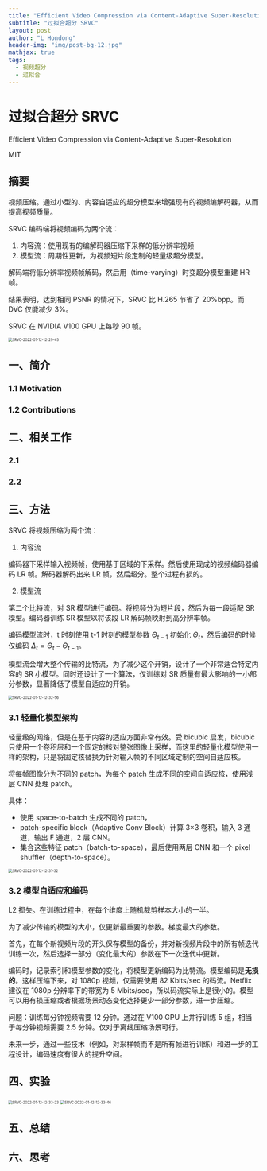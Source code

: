 ```yaml
---
title: "Efficient Video Compression via Content-Adaptive Super-Resolution"
subtitle: "过拟合超分 SRVC"
layout: post
author: "L Hondong"
header-img: "img/post-bg-12.jpg"
mathjax: true
tags:
  - 视频超分
  - 过拟合
---
```


# 过拟合超分 SRVC

Efficient Video Compression via Content-Adaptive Super-Resolution

MIT

## 摘要

视频压缩。通过小型的、内容自适应的超分模型来增强现有的视频编解码器，从而提高视频质量。

SRVC 编码端将视频编码为两个流：

1. 内容流：使用现有的编解码器压缩下采样的低分辨率视频
2. 模型流：周期性更新，为视频短片段定制的轻量级超分模型。

解码端将低分辨率视频帧解码，然后用（time-varying）时变超分模型重建 HR 帧。

结果表明，达到相同 PSNR 的情况下，SRVC 比 H.265 节省了 20%bpp。而 DVC 仅能减少 3%。

SRVC 在 NVIDIA V100 GPU 上每秒 90 帧。

<img src="https://cdn.jsdelivr.net/gh/lhondong/Assets/Images/SRVC-2022-01-12-12-29-45.png" alt="SRVC-2022-01-12-12-29-45" style="zoom:50%;" />

## 一、简介

### 1.1 Motivation

### 1.2 Contributions

## 二、相关工作

### 2.1

### 2.2

## 三、方法

SRVC 将视频压缩为两个流：

1. 内容流

编码器下采样输入视频帧，使用基于区域的下采样。然后使用现成的视频编码器编码 LR 帧。解码器解码出来 LR 帧，然后超分。整个过程有损的。

2. 模型流

第二个比特流，对 SR 模型进行编码。将视频分为短片段，然后为每一段适配 SR 模型。编码器训练 SR 模型以将该段 LR 解码帧映射到高分辨率帧。

编码模型流时，t 时刻使用 t-1 时刻的模型参数 $\Theta_{t-1}$ 初始化 $\Theta_t$，然后编码的时候仅编码 $\Delta_t=\Theta_{t}-\Theta_{t-1}$。

模型流会增大整个传输的比特流，为了减少这个开销，设计了一个非常适合特定内容的 SR 小模型。同时还设计了一个算法，仅训练对 SR 质量有最大影响的一小部分参数，显著降低了模型自适应的开销。

<img src="https://cdn.jsdelivr.net/gh/lhondong/Assets/Images/SRVC-2022-01-12-12-32-56.png" alt="SRVC-2022-01-12-12-32-56" style="zoom:50%;" />

### 3.1 轻量化模型架构

轻量级的网络，但是在基于内容的适应方面非常有效。受 bicubic 启发，bicubic 只使用一个卷积层和一个固定的核对整张图像上采样，而这里的轻量化模型使用一样的架构，只是将固定核替换为针对输入帧的不同区域定制的空间自适应核。

将每帧图像分为不同的 patch，为每个 patch 生成不同的空间自适应核，使用浅层 CNN 处理 patch。

具体：

- 使用 space-to-batch 生成不同的 patch，
- patch-specific block（Adaptive Conv Block）计算 3×3 卷积，输入 3 通道，输出 F 通道，2 层 CNN。
- 集合这些特征 patch（batch-to-space），最后使用两层 CNN 和一个 pixel shuffler（depth-to-space）。

<img src="https://cdn.jsdelivr.net/gh/lhondong/Assets/Images/SRVC-2022-01-12-12-31-32.png" alt="SRVC-2022-01-12-12-31-32" style="zoom:50%;" />

### 3.2 模型自适应和编码

L2 损失。在训练过程中，在每个维度上随机裁剪样本大小的一半。

为了减少传输的模型的大小，仅更新最重要的参数。梯度最大的参数。

首先，在每个新视频片段的开头保存模型的备份，并对新视频片段中的所有帧迭代训练一次，然后选择一部分（变化最大的）参数在下一次迭代中更新。

编码时，记录索引和模型参数的变化，将模型更新编码为比特流。模型编码是**无损的**。这样压缩下来，对 1080p 视频，仅需要使用 82 Kbits/sec 的码流。Netflix 建议在 1080p 分辨率下的带宽为 5 Mbits/sec，所以码流实际上是很小的。模型可以用有损压缩或者根据场景动态变化选择更少一部分参数，进一步压缩。

问题：训练每分钟视频需要 12 分钟。通过在 V100 GPU 上并行训练 5 组，相当于每分钟视频需要 2.5 分钟。仅对于离线压缩场景可行。

未来一步，通过一些技术（例如，对采样帧而不是所有帧进行训练）和进一步的工程设计，编码速度有很大的提升空间。

## 四、实验

<img src="https://cdn.jsdelivr.net/gh/lhondong/Assets/Images/SRVC-2022-01-12-12-33-23.png" alt="SRVC-2022-01-12-12-33-23" style="zoom:50%;" />

<img src="https://cdn.jsdelivr.net/gh/lhondong/Assets/Images/SRVC-2022-01-12-12-33-46.png" alt="SRVC-2022-01-12-12-33-46" style="zoom:50%;" />

## 五、总结

## 六、思考
